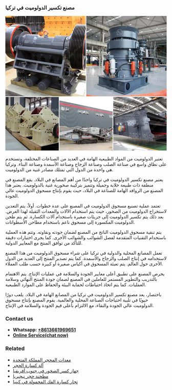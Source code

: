 <h3>مصنع تكسير الدولوميت في تركيا</h3><img src='1701853557.jpg' alt=''><p>تعتبر الدولوميت من المواد الطبيعية الهامة في العديد من الصناعات المختلفة، وتستخدم على نطاق واسع في صناعة الصلب وصناعة الزجاج وصناعة الأسمدة وصناعة البناء. وتركيا هي واحدة من الدول التي تمتلك مصادر غنية من الدولوميت.</p><p>يعتبر مصنع تكسير الدولوميت في تركيا واحدًا من أهم المصانع في البلاد. يقع المصنع في منطقة ذات طبيعة خلابة وجميلة وتتميز بتركيبة صخورية غنية بالدولوميت. يعتبر هذا المصنع من الروافد الهامة للصناعة في البلاد، حيث يقوم بإنتاج مسحوق الدولوميت عالي الجودة.</p><p>تعتمد عملية تصنيع مسحوق الدولوميت في المصنع على عدة خطوات. أولاً، يتم التعدين لاستخراج الدولوميت من الصخور، حيث يتم استخدام الآلات والمعدات الثقيلة لهذا الغرض. بعد ذلك يتم تكسير الدولوميت إلى جزيئات صغيرة باستخدام آلات الكسارة. ثم يتم طحن الدولوميت المكسورة إلى مسحوق ناعم باستخدام مطاحن الأسطوانات.</p><p>يتم تنقية مسحوق الدولوميت الناتج من المصنع لضمان جودته ونقاوته. وتتم هذه العملية باستخدام التقنيات المتقدمة لفصل الشوائب والشوائب الأخرى. كما يجرى اختبارات دقيقة للتأكد من توافق المنتج مع المعايير الدولية.</p><p>تعمل المصانع المحلية والدولية في تركيا على شراء مسحوق الدولوميت من هذا المصنع لاستخدامه في إنتاج الصلب والزجاج والأسمدة. كما يتم تصدير المنتج إلى العديد من الدول الأخرى حول العالم. يتم تعبئة المسحوق في أكياس صغيرة أو كبيرة حسب طلب العملاء.</p><p>يحرص المصنع على تطبيق أعلى معايير الجودة والسلامة في عمليات الإنتاج. يتم الاهتمام بالتدريب والتطوير المستمر للعاملين في المصنع لضمان جودة المنتج النهائي وسلامة العمليات. كما يتم اتخاذ احتياطات لحماية البيئة والحفاظ على الموارد الطبيعية.</p><p>باختصار، يعد مصنع تكسير الدولوميت في تركيا من المصانع الهامة في البلاد. يلعب دورًا حيويًا في تلبية احتياجات الصناعة المحلية والعالمية. يقوم المصنع بإنتاج مسحوق الدولوميت عالي الجودة والنقاء، مع الالتزام بأعلى قيم الجودة والسلامة في الإنتاج.</p><h3>Contact us</h3><ul><li><strong>Whatsapp:&nbsp;<a href="https://wa.me/8613661969651">+8613661969651</a></strong></li><li><a href="https://swt.shibang-china.com/?git&amp;zhl&amp;مصنع تكسير الدولوميت في تركيا"><strong>Online Service(chat now)</strong></a></li></ul><h3>Related</h3><ul><li><a href='معدات المحجر المملكة المتحدة.md'>معدات المحجر المملكة المتحدة</a></li><li><a href='آلة كسارة الحجر.md'>آلة كسارة الحجر</a></li><li><a href='جهاز كسر الصخور في جنوب أفريقيا.md'>جهاز كسر الصخور في جنوب أفريقيا</a></li><li><a href='مطحنة حجر نيجيريا.md'>مطحنة حجر نيجيريا</a></li><li><a href='تجار كسارة الفك المحمولة في كينيا.md'>تجار كسارة الفك المحمولة في كينيا</a></li></ul>
